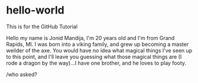# hello-world
This is for the GitHub Tutorial

Hello my name is Jonid Mandija, I'm 20 years old and I'm from Grand Rapids, MI. I was born into a viking family, and grew up becoming a master weilder of the axe. You would have no idea what magical things I've seen up to this point, and I'll leave you guessing what those magical things are (I rode a dragon by the way)...I have one brother, and he loves to play footy.


/who asked?
